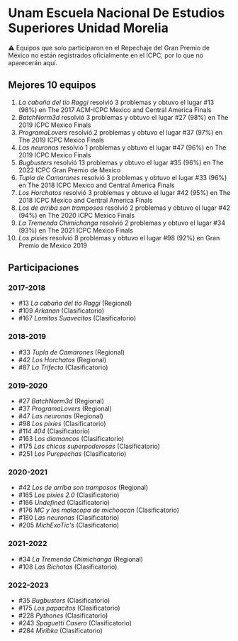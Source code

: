 # Unam Escuela Nacional De Estudios Superiores Unidad Morelia

:warning: Equipos que solo participaron en el Repechaje del Gran Premio de México no están registrados oficialmente en el ICPC, por lo que no aparecerán aquí.

## Mejores 10 equipos

1. _La cabaña del tio Raggi_ resolvió 3 problemas y obtuvo el lugar #13 (98%) en The 2017 ACM-ICPC Mexico and Central America Finals
1. _BatchNorm3d_ resolvió 3 problemas y obtuvo el lugar #27 (98%) en The 2019 ICPC Mexico Finals
1. _ProgramaLovers_ resolvió 2 problemas y obtuvo el lugar #37 (97%) en The 2019 ICPC Mexico Finals
1. _Las neuronas_ resolvió 1 problemas y obtuvo el lugar #47 (96%) en The 2019 ICPC Mexico Finals
1. _Bugbusters_ resolvió 13 problemas y obtuvo el lugar #35 (96%) en The 2022 ICPC Gran Premio de Mexico
1. _Tupla de Camarones_ resolvió 3 problemas y obtuvo el lugar #33 (96%) en The 2018 ICPC Mexico and Central America Finals
1. _Los Horchatos_ resolvió 3 problemas y obtuvo el lugar #42 (95%) en The 2018 ICPC Mexico and Central America Finals
1. _Los de arriba son tramposos_ resolvió 2 problemas y obtuvo el lugar #42 (94%) en The 2020 ICPC Mexico Finals
1. _La Tremenda Chimichanga_ resolvió 2 problemas y obtuvo el lugar #34 (93%) en The 2021 ICPC Mexico Finals
1. _Los pixies_ resolvió 8 problemas y obtuvo el lugar #98 (92%) en Gran Premio de Mexico 2019

## Participaciones

### 2017-2018

- #13 _La cabaña del tio Raggi_ (Regional)
- #109 _Arkanan_ (Clasificatorio)
- #167 _Lomitos Suavecitos_ (Clasificatorio)

### 2018-2019

- #33 _Tupla de Camarones_ (Regional)
- #42 _Los Horchatos_ (Regional)
- #87 _La Trifecta_ (Clasificatorio)

### 2019-2020

- #27 _BatchNorm3d_ (Regional)
- #37 _ProgramaLovers_ (Regional)
- #47 _Las neuronas_ (Regional)
- #98 _Los pixies_ (Clasificatorio)
- #114 _404_ (Clasificatorio)
- #163 _Los diamancos_ (Clasificatorio)
- #175 _Las chicas superpoderosas_ (Clasificatorio)
- #251 _Los Purepechas_ (Clasificatorio)

### 2020-2021

- #42 _Los de arriba son tramposos_ (Regional)
- #165 _Los pixies 2.0_ (Clasificatorio)
- #166 _Undefined_ (Clasificatorio)
- #176 _MC y los malacopa de michoacan_ (Clasificatorio)
- #180 _Las neuronas_ (Clasificatorio)
- #205 _MichExoTic's_ (Clasificatorio)

### 2021-2022

- #34 _La Tremenda Chimichanga_ (Regional)
- #108 _Las Bichotas_ (Clasificatorio)

### 2022-2023

- #35 _Bugbusters_ (Clasificatorio)
- #175 _Los papacitos_ (Clasificatorio)
- #228 _Pythones_ (Clasificatorio)
- #243 _Spaguetti Casero_ (Clasificatorio)
- #284 _Miribka_ (Clasificatorio)



